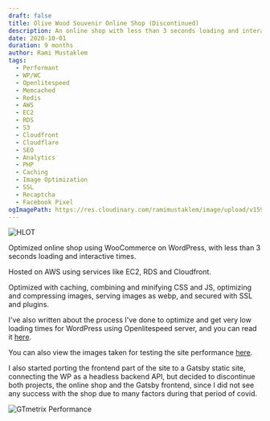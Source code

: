 ```yaml
---
draft: false
title: Olive Wood Souvenir Online Shop (Discontinued)
description: An online shop with less than 3 seconds loading and interactive times, using 23 different plugins, including Google Captcha and Analytics, Facebook Pixel and caching server.
date: 2020-10-01
duration: 9 months
author: Rami Mustaklem
tags:
  - Performant
  - WP/WC
  - Openlitespeed
  - Memcached
  - Redis
  - AWS
  - EC2
  - RDS
  - S3
  - Cloudfront
  - Cloudflare
  - SEO
  - Analytics
  - PHP
  - Caching
  - Image Optimization
  - SSL
  - Recaptcha
  - Facebook Pixel
ogImagePath: https://res.cloudinary.com/ramimustaklem/image/upload/v1596945794/medium_hlot_5181c694dd.jpg
---
```


![HLOT](https://res.cloudinary.com/ramimustaklem/image/upload/v1596945793/large_hlot_5181c694dd.jpg)

Optimized online shop using WooCommerce on WordPress, with less than 3 seconds loading and interactive times.

Hosted on AWS using services like EC2, RDS and Cloudfront.

Optimized with caching, combining and minifying CSS and JS, optimizing and compressing images, serving images as webp, and secured with SSL and plugins.

I've also written about the process I've done to optimize and get very low loading times for WordPress using Openlitespeed server, and you can read it [here](https://medium.com/@ramimustaklem/how-to-optimize-a-wordpress-woocommerce-shop-to-load-in-less-than-3-seconds-36ade8faa3ee).

You can also view the images taken for testing the site performance [here](https://collection.cloudinary.com/ramimustaklem/ce074e0a22f8221cc0d9716625534b67).

I also started porting the frontend part of the site to a Gatsby static site, connecting the WP as a headless backend API, but decided to discontinue both projects, the online shop and the Gatsby frontend, since I did not see any success with the shop due to many factors during that period of covid.

![GTmetrix Performance](https://res.cloudinary.com/ramimustaklem/image/upload/v1683369958/hlot/small_gtmetrix_a39e467e2c_ig4azt.jpg)

